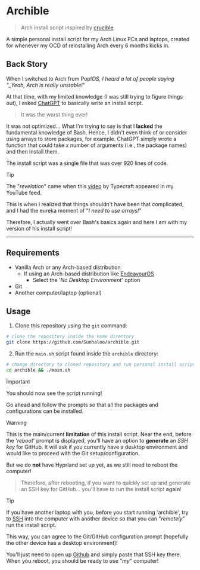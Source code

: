 # Archible

> Arch install script inspired by [crucible](https://github.com/typecraft-dev/crucible).

A simple personal install script for my Arch Linux PCs and laptops, created for whenever my OCD of reinstalling Arch every 6 months kicks in.

## Back Story

When I switched to Arch from Pop!_OS, I heard a lot of people saying "\_Yeah, Arch is really unstable!_"

At that time, with my limited knowledge (I was still trying to figure things out), I asked [ChatGPT](https://chat.openai.com) to basically write an install script.

> It was the worst thing ever!

It was not optimized... What I'm trying to say is that I **lacked** the fundamental knowledge of Bash. Hence, I didn't even think of or consider using arrays to store packages, for example.
ChatGPT simply wrote a function that could take $x$ number of arguments (i.e., the package names) and then install them.

The install script was a single file that was over 920 lines of code.

> [!TIP]
> The "_revelation_" came when this [video](https://www.youtube.com/watch?v=62mygqukbYk) by Typecraft appeared in my YouTube feed.
>
> This is when I realized that things shouldn't have been that complicated, and I had the eureka moment of "_I need to use arrays!_"
>
> Therefore, I actually went over Bash's basics again and here I am with my version of his install script!

---

## Requirements

- Vanilla Arch or any Arch-based distribution
  - If using an Arch-based distribution like [EndeavourOS](https://endeavouros.com/)
    - Select the '_No Desktop Environment_' option
- Git
- Another computer/laptop (optional)

## Usage

1. Clone this repository using the `git` command:

```bash
# clone the repository inside the home directory
git clone https://github.com/Sunhaloo/archible.git
```

2. Run the `main.sh` script found inside the `archible` directory:

```bash
# change directory to cloned repository and run personal install script
cd archible && ./main.sh
```

> [!IMPORTANT]
> You should now see the script running!
>
> Go ahead and follow the prompts so that all the packages and configurations can be installed.

> [!WARNING]
> This is the main/current **limitation** of this install script. Near the end, before the '_reboot_' prompt is displayed, you'll have an option to **generate** an _SSH key_ for GitHub. It will ask if you currently have a desktop environment and would like to proceed with the Git setup/configuration.
>
> But we do **not** have Hyprland set up yet, as we still need to reboot the computer!
>
> > Therefore, after rebooting, if you want to quickly set up and generate an SSH key for GitHub... you'll have to run the install script **again**!

> [!TIP]
> If you have another laptop with you, before you start running 'archible', try to [SSH](https://en.wikipedia.org/wiki/Secure_Shell) into the computer with another device so that you can "_remotely_" run the install script.
>
> This way, you can agree to the Git/GitHub configuration prompt (hopefully the other device has a desktop environment)!
>
> You'll just need to open up [Github](https://github.com/) and simply paste that SSH key there. When you reboot, you should be ready to use "_my_" computer!
